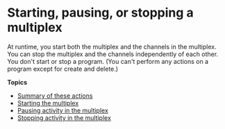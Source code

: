 # Starting, pausing, or stopping a multiplex<a name="start-pause-stop-multiplex"></a>

At runtime, you start both the multiplex and the channels in the multiplex\. You can stop the multiplex and the channels independently of each other\. You don't start or stop a program\. \(You can't perform any actions on a program except for create and delete\.\)

**Topics**
+ [Summary of these actions](multiplex-start-stop-pause-summary.md)
+ [Starting the multiplex](start-multiplex.md)
+ [Pausing activity in the multiplex](pause-multiplex.title.md)
+ [Stopping activity in the multiplex](stop-multiplex.title.md)